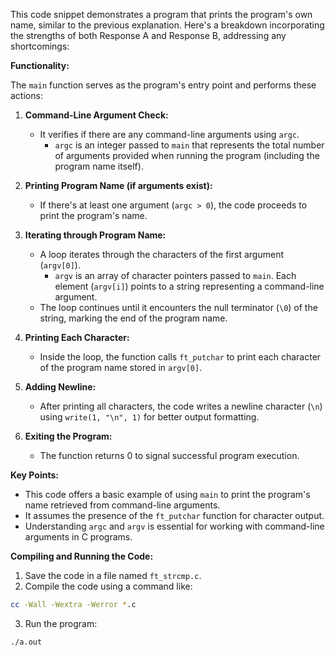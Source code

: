 This code snippet demonstrates a program that prints the program's own name, similar to the previous explanation. Here's a breakdown incorporating the strengths of both Response A and Response B, addressing any shortcomings:

**Functionality:**

The `main` function serves as the program's entry point and performs these actions:

1. **Command-Line Argument Check:**
   - It verifies if there are any command-line arguments using `argc`.
     - `argc` is an integer passed to `main` that represents the total number of arguments provided when running the program (including the program name itself).

2. **Printing Program Name (if arguments exist):**
   - If there's at least one argument (`argc > 0`), the code proceeds to print the program's name.

3. **Iterating through Program Name:**
   - A loop iterates through the characters of the first argument (`argv[0]`).
     - `argv` is an array of character pointers passed to `main`. Each element (`argv[i]`) points to a string representing a command-line argument.
   - The loop continues until it encounters the null terminator (`\0`) of the string, marking the end of the program name.

4. **Printing Each Character:**
   - Inside the loop, the function calls `ft_putchar` to print each character of the program name stored in `argv[0]`.

5. **Adding Newline:**
   - After printing all characters, the code writes a newline character (`\n`) using `write(1, "\n", 1)` for better output formatting.

6. **Exiting the Program:**
   - The function returns 0 to signal successful program execution.

**Key Points:**

- This code offers a basic example of using `main` to print the program's name retrieved from command-line arguments.
- It assumes the presence of the `ft_putchar` function for character output.
- Understanding `argc` and `argv` is essential for working with command-line arguments in C programs.

**Compiling and Running the Code:**

1. Save the code in a file named `ft_strcmp.c`.
2. Compile the code using a command like:

```bash
cc -Wall -Wextra -Werror *.c
```

3. Run the program:

```bash
./a.out
```